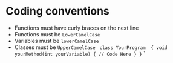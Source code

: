 # Coding conventions
- Functions must have curly braces on the next line
- Functions must be `LowerCamelCase`
- Variables must be `lowerCamelCase`
- Classes must be `UpperCamelCase`
`
class YourProgram 
{
    void yourMethod(int yourVariable)
    {
        // Code Here
	}
}`
`